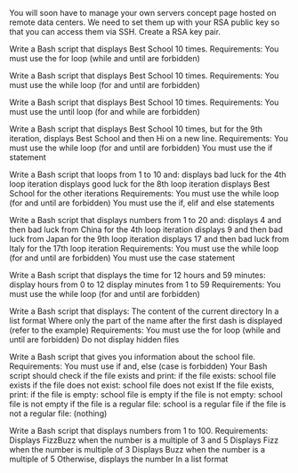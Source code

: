 You will soon have to manage your own servers concept page hosted on remote data centers. We need to set them up with your RSA public key so that you can access them via SSH. Create a RSA key pair.

Write a Bash script that displays Best School 10 times. Requirements: You must use the for loop (while and until are forbidden)

Write a Bash script that displays Best School 10 times. Requirements: You must use the while loop (for and until are forbidden)

Write a Bash script that displays Best School 10 times. Requirements: You must use the until loop (for and while are forbidden)

Write a Bash script that displays Best School 10 times, but for the 9th iteration, displays Best School and then Hi on a new line. Requirements: You must use the while loop (for and until are forbidden) You must use the if statement

Write a Bash script that loops from 1 to 10 and: displays bad luck for the 4th loop iteration displays good luck for the 8th loop iteration displays Best School for the other iterations Requirements: You must use the while loop (for and until are forbidden) You must use the if, elif and else statements

Write a Bash script that displays numbers from 1 to 20 and: displays 4 and then bad luck from China for the 4th loop iteration displays 9 and then bad luck from Japan for the 9th loop iteration displays 17 and then bad luck from Italy for the 17th loop iteration Requirements: You must use the while loop (for and until are forbidden) You must use the case statement

Write a Bash script that displays the time for 12 hours and 59 minutes: display hours from 0 to 12 display minutes from 1 to 59 Requirements: You must use the while loop (for and until are forbidden)

Write a Bash script that displays: The content of the current directory In a list format Where only the part of the name after the first dash is displayed (refer to the example) Requirements: You must use the for loop (while and until are forbidden) Do not display hidden files

Write a Bash script that gives you information about the school file. Requirements: You must use if and, else (case is forbidden) Your Bash script should check if the file exists and print: if the file exists: school file exists if the file does not exist: school file does not exist If the file exists, print: if the file is empty: school file is empty if the file is not empty: school file is not empty if the file is a regular file: school is a regular file if the file is not a regular file: (nothing)

Write a Bash script that displays numbers from 1 to 100. Requirements: Displays FizzBuzz when the number is a multiple of 3 and 5 Displays Fizz when the number is multiple of 3 Displays Buzz when the number is a multiple of 5 Otherwise, displays the number In a list format
